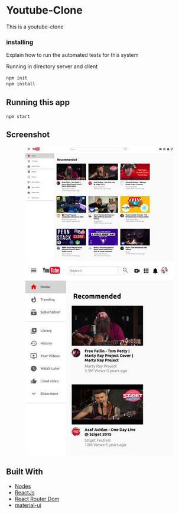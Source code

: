 # Youtube-Clone

This is a youtube-clone

### installing

Explain how to run the automated tests for this system

Running in directory server and client

```
npm init
npm install
```

## Running this app

```
npm start
```

## Screenshot

<div align="center">
    <img src="/assets/pic1.jpg" width="400px"</img> 
    <img src="/assets/pic2.jpg" width="400px"</img> 
</div>

## Built With

- [Nodes](https://nodejs.org/en/)
- [ReactJs](https://reactjs.org/)
- [React Router Dom](https://reactrouter.com/)
- [material-ui](https://material-ui.com/)
